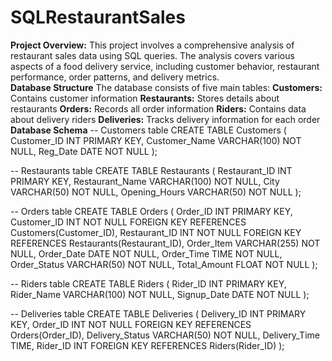 # SQLRestaurantSales
**Project Overview:**
This project involves a comprehensive analysis of restaurant sales data using SQL queries. The analysis covers various aspects of a food delivery service, including customer behavior, restaurant performance, order patterns, and delivery metrics.  
**Database Structure**
The database consists of five main tables:
**Customers:** Contains customer information
**Restaurants:** Stores details about restaurants
**Orders:** Records all order information
**Riders:** Contains data about delivery riders
**Deliveries:** Tracks delivery information for each order
**Database Schema**
-- Customers table
CREATE TABLE Customers (
    Customer_ID INT PRIMARY KEY,
    Customer_Name VARCHAR(100) NOT NULL,
    Reg_Date DATE NOT NULL
);

-- Restaurants table
CREATE TABLE Restaurants (
    Restaurant_ID INT PRIMARY KEY,
    Restaurant_Name VARCHAR(100) NOT NULL,
    City VARCHAR(50) NOT NULL,
    Opening_Hours VARCHAR(50) NOT NULL
);

-- Orders table
CREATE TABLE Orders (
    Order_ID INT PRIMARY KEY,
    Customer_ID INT NOT NULL FOREIGN KEY REFERENCES Customers(Customer_ID),
    Restaurant_ID INT NOT NULL FOREIGN KEY REFERENCES Restaurants(Restaurant_ID),
    Order_Item VARCHAR(255) NOT NULL,
    Order_Date DATE NOT NULL,
    Order_Time TIME NOT NULL,
    Order_Status VARCHAR(50) NOT NULL,
    Total_Amount FLOAT NOT NULL
);

-- Riders table
CREATE TABLE Riders (
    Rider_ID INT PRIMARY KEY,
    Rider_Name VARCHAR(100) NOT NULL,
    Signup_Date DATE NOT NULL
);

-- Deliveries table
CREATE TABLE Deliveries (
    Delivery_ID INT PRIMARY KEY,
    Order_ID INT NOT NULL FOREIGN KEY REFERENCES Orders(Order_ID),
    Delivery_Status VARCHAR(50) NOT NULL,
    Delivery_Time TIME,
    Rider_ID INT FOREIGN KEY REFERENCES Riders(Rider_ID)
);
